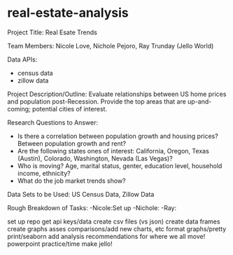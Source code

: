 # real-estate-analysis


Project Title: Real Esate Trends

Team Members: Nicole Love, Nichole Pejoro, Ray Trunday (Jello World)

Data APIs:
* census data
* zillow data

Project Description/Outline:  Evaluate relationships between US home prices and population post-Recession. Provide the top areas that are up-and-coming; potential cities of interest.


Research Questions to Answer: 
* Is there a correlation between population growth and housing prices? Between population growth and rent?
* Are the following states ones of interest: California, Oregon, Texas (Austin), Colorado, Washington, Nevada (Las Vegas)?
* Who is moving? Age, marital status, genter, education level, household income, ethnicity?
* What do the job market trends show?

Data Sets to be Used: US Census Data, Zillow Data


Rough Breakdown of Tasks:
-Nicole:Set up
-Nichole:
-Ray:


set up repo
get api keys/data
create csv files (vs json)
create data frames 
create graphs
asses comparisons/add new charts, etc
format graphs/pretty print/seaborn
add analysis
recommendations for where we all move!
powerpoint
practice/time
make jello!
